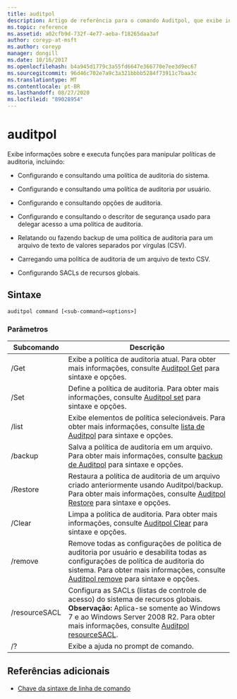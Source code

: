 ```yaml
---
title: auditpol
description: Artigo de referência para o comando Auditpol, que exibe informações sobre e executa funções para manipular políticas de auditoria.
ms.topic: reference
ms.assetid: a02cfb9d-732f-4e77-aeba-f18265daa3af
author: coreyp-at-msft
ms.author: coreyp
manager: dongill
ms.date: 10/16/2017
ms.openlocfilehash: b4a945d1779c3a55fd6647e366770e7ee3d9ec67
ms.sourcegitcommit: 96d46c702e7a9c3a321bbbb5284f73911c7baa3c
ms.translationtype: MT
ms.contentlocale: pt-BR
ms.lasthandoff: 08/27/2020
ms.locfileid: "89028954"
---
```

# <a name="auditpol"></a>auditpol

Exibe informações sobre e executa funções para manipular políticas de auditoria, incluindo:

- Configurando e consultando uma política de auditoria do sistema.

- Configurando e consultando uma política de auditoria por usuário.

- Configurando e consultando opções de auditoria.

- Configurando e consultando o descritor de segurança usado para delegar acesso a uma política de auditoria.

- Relatando ou fazendo backup de uma política de auditoria para um arquivo de texto de valores separados por vírgulas (CSV).

- Carregando uma política de auditoria de um arquivo de texto CSV.

- Configurando SACLs de recursos globais.

## <a name="syntax"></a>Sintaxe

```
auditpol command [<sub-command><options>]
```

### <a name="parameters"></a>Parâmetros

| Subcomando | Descrição |
| ----------- | ----------- |
| /Get | Exibe a política de auditoria atual. Para obter mais informações, consulte [Auditpol Get](auditpol-get.md) para sintaxe e opções. |
| /Set | Define a política de auditoria. Para obter mais informações, consulte [Auditpol set](auditpol-set.md) para sintaxe e opções. |
| /list | Exibe elementos de política selecionáveis. Para obter mais informações, consulte [lista de Auditpol](auditpol-list.md) para sintaxe e opções. |
| /backup | Salva a política de auditoria em um arquivo. Para obter mais informações, consulte [backup de Auditpol](auditpol-backup.md) para sintaxe e opções. |
| /Restore | Restaura a política de auditoria de um arquivo criado anteriormente usando Auditpol/backup. Para obter mais informações, consulte [Auditpol Restore](auditpol-restore.md) para sintaxe e opções. |
| /Clear | Limpa a política de auditoria. Para obter mais informações, consulte [Auditpol Clear](auditpol-clear.md) para sintaxe e opções. |
| /remove | Remove todas as configurações de política de auditoria por usuário e desabilita todas as configurações de política de auditoria do sistema. Para obter mais informações, consulte [Auditpol remove](auditpol-remove.md) para sintaxe e opções. |
| /resourceSACL | Configura as SACLs (listas de controle de acesso) do sistema de recursos globais. **Observação:** Aplica-se somente ao Windows 7 e ao Windows Server 2008 R2. Para obter mais informações, consulte [Auditpol resourceSACL](auditpol-resourcesacl.md). |
| /?| Exibe a ajuda no prompt de comando. |

## <a name="additional-references"></a>Referências adicionais

- [Chave da sintaxe de linha de comando](command-line-syntax-key.md)
